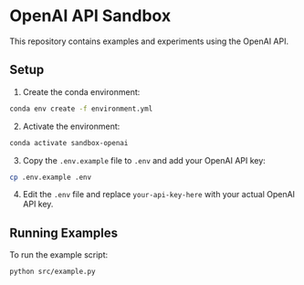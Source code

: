 # OpenAI API Sandbox

This repository contains examples and experiments using the OpenAI API.

## Setup

1. Create the conda environment:
```bash
conda env create -f environment.yml
```

2. Activate the environment:
```bash
conda activate sandbox-openai
```

3. Copy the `.env.example` file to `.env` and add your OpenAI API key:
```bash
cp .env.example .env
```

4. Edit the `.env` file and replace `your-api-key-here` with your actual OpenAI API key.

## Running Examples

To run the example script:
```bash
python src/example.py
```
